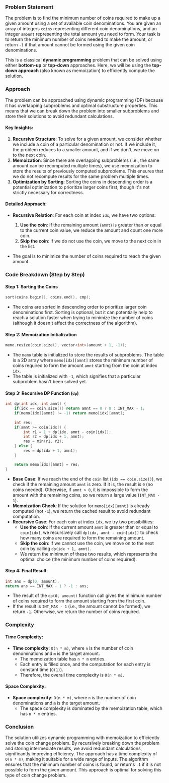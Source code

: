### Problem Statement

The problem is to find the minimum number of coins required to make up a given amount using a set of available coin denominations. You are given an array of integers `coins` representing different coin denominations, and an integer `amount` representing the total amount you need to form. Your task is to return the minimum number of coins needed to make the amount, or return `-1` if that amount cannot be formed using the given coin denominations.

This is a classical **dynamic programming** problem that can be solved using either **bottom-up** or **top-down** approaches. Here, we will be using the **top-down approach** (also known as memoization) to efficiently compute the solution.

### Approach

The problem can be approached using dynamic programming (DP) because it has overlapping subproblems and optimal substructure properties. This means that we can break down the problem into smaller subproblems and store their solutions to avoid redundant calculations.

#### Key Insights:
1. **Recursive Structure**: To solve for a given amount, we consider whether we include a coin of a particular denomination or not. If we include it, the problem reduces to a smaller amount, and if we don't, we move on to the next coin.
2. **Memoization**: Since there are overlapping subproblems (i.e., the same amount can be recomputed multiple times), we use memoization to store the results of previously computed subproblems. This ensures that we do not recompute results for the same problem multiple times.
3. **Optimization by Sorting**: Sorting the coins in descending order is a potential optimization to prioritize larger coins first, though it's not strictly necessary for correctness.

#### Detailed Approach:
- **Recursive Relation**: For each coin at index `idx`, we have two options:
  1. **Use the coin**: If the remaining amount (`amnt`) is greater than or equal to the current coin value, we reduce the amount and count one more coin.
  2. **Skip the coin**: If we do not use the coin, we move to the next coin in the list.
  
- The goal is to minimize the number of coins required to reach the given amount.

### Code Breakdown (Step by Step)

#### Step 1: Sorting the Coins
```cpp
sort(coins.begin(), coins.end(), cmp);
```
- The coins are sorted in descending order to prioritize larger coin denominations first. Sorting is optional, but it can potentially help to reach a solution faster when trying to minimize the number of coins (although it doesn't affect the correctness of the algorithm).

#### Step 2: Memoization Initialization
```cpp
memo.resize(coin.size(), vector<int>(amount + 1, -1));
```
- The `memo` table is initialized to store the results of subproblems. The table is a 2D array where `memo[idx][amnt]` stores the minimum number of coins required to form the amount `amnt` starting from the coin at index `idx`.
- The table is initialized with `-1`, which signifies that a particular subproblem hasn't been solved yet.

#### Step 3: Recursive DP Function (`dp`)
```cpp
int dp(int idx, int amnt) {
    if(idx == coin.size()) return amnt == 0 ? 0 : INT_MAX - 1;
    if(memo[idx][amnt] != -1) return memo[idx][amnt];
    
    int res;
    if(amnt >= coin[idx]) {
        int r1 = 1 + dp(idx, amnt - coin[idx]);            
        int r2 = dp(idx + 1, amnt);
        res = min(r1, r2);
    } else {
        res = dp(idx + 1, amnt);
    }

    return memo[idx][amnt] = res;
}
```
- **Base Case**: If we reach the end of the `coin` list (`idx == coin.size()`), we check if the remaining amount `amnt` is zero. If it is, the result is `0` (no coins needed). Otherwise, if `amnt > 0`, it is impossible to form the amount with the remaining coins, so we return a large value (`INT_MAX - 1`).
- **Memoization Check**: If the solution for `memo[idx][amnt]` is already computed (not `-1`), we return the cached result to avoid redundant computation.
- **Recursive Case**: For each coin at index `idx`, we try two possibilities:
  - **Use the coin**: If the current amount `amnt` is greater than or equal to `coin[idx]`, we recursively call `dp(idx, amnt - coin[idx])` to check how many coins are required to form the remaining amount.
  - **Skip the coin**: If we cannot use the coin, we move on to the next coin by calling `dp(idx + 1, amnt)`.
  - We return the minimum of these two results, which represents the optimal choice (the minimum number of coins required).

#### Step 4: Final Result
```cpp
int ans = dp(0, amount);
return ans == INT_MAX - 1 ? -1 : ans;
```
- The result of the `dp(0, amount)` function call gives the minimum number of coins required to form the amount starting from the first coin.
- If the result is `INT_MAX - 1` (i.e., the amount cannot be formed), we return `-1`. Otherwise, we return the number of coins required.

### Complexity

#### Time Complexity:
- **Time complexity**: `O(n * m)`, where `n` is the number of coin denominations and `m` is the target amount.
  - The memoization table has `n * m` entries.
  - Each entry is filled once, and the computation for each entry is constant time (`O(1)`).
  - Therefore, the overall time complexity is `O(n * m)`.

#### Space Complexity:
- **Space complexity**: `O(n * m)`, where `n` is the number of coin denominations and `m` is the target amount.
  - The space complexity is dominated by the memoization table, which has `n * m` entries.

### Conclusion

The solution utilizes dynamic programming with memoization to efficiently solve the coin change problem. By recursively breaking down the problem and storing intermediate results, we avoid redundant calculations, significantly improving efficiency. The approach has a time complexity of `O(n * m)`, making it suitable for a wide range of inputs. The algorithm ensures that the minimum number of coins is found, or returns `-1` if it is not possible to form the given amount. This approach is optimal for solving this type of coin change problem.